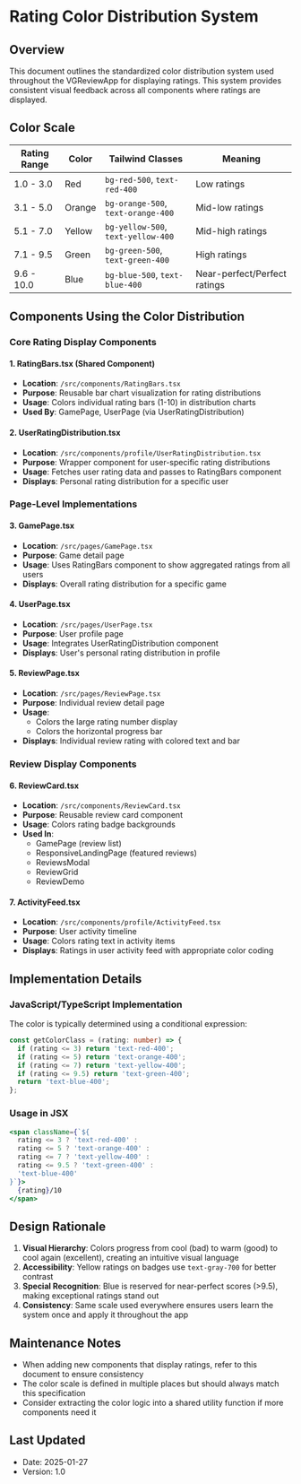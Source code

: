 # Rating Color Distribution System

## Overview
This document outlines the standardized color distribution system used throughout the VGReviewApp for displaying ratings. This system provides consistent visual feedback across all components where ratings are displayed.

## Color Scale

| Rating Range | Color | Tailwind Classes | Meaning |
|-------------|-------|------------------|---------|
| 1.0 - 3.0 | Red | `bg-red-500`, `text-red-400` | Low ratings |
| 3.1 - 5.0 | Orange | `bg-orange-500`, `text-orange-400` | Mid-low ratings |
| 5.1 - 7.0 | Yellow | `bg-yellow-500`, `text-yellow-400` | Mid-high ratings |
| 7.1 - 9.5 | Green | `bg-green-500`, `text-green-400` | High ratings |
| 9.6 - 10.0 | Blue | `bg-blue-500`, `text-blue-400` | Near-perfect/Perfect ratings |

## Components Using the Color Distribution

### Core Rating Display Components

#### 1. **RatingBars.tsx** (Shared Component)
- **Location**: `/src/components/RatingBars.tsx`
- **Purpose**: Reusable bar chart visualization for rating distributions
- **Usage**: Colors individual rating bars (1-10) in distribution charts
- **Used By**: GamePage, UserPage (via UserRatingDistribution)

#### 2. **UserRatingDistribution.tsx**
- **Location**: `/src/components/profile/UserRatingDistribution.tsx`
- **Purpose**: Wrapper component for user-specific rating distributions
- **Usage**: Fetches user rating data and passes to RatingBars component
- **Displays**: Personal rating distribution for a specific user

### Page-Level Implementations

#### 3. **GamePage.tsx**
- **Location**: `/src/pages/GamePage.tsx`
- **Purpose**: Game detail page
- **Usage**: Uses RatingBars component to show aggregated ratings from all users
- **Displays**: Overall rating distribution for a specific game

#### 4. **UserPage.tsx**
- **Location**: `/src/pages/UserPage.tsx`
- **Purpose**: User profile page
- **Usage**: Integrates UserRatingDistribution component
- **Displays**: User's personal rating distribution in profile

#### 5. **ReviewPage.tsx**
- **Location**: `/src/pages/ReviewPage.tsx`
- **Purpose**: Individual review detail page
- **Usage**:
  - Colors the large rating number display
  - Colors the horizontal progress bar
- **Displays**: Individual review rating with colored text and bar

### Review Display Components

#### 6. **ReviewCard.tsx**
- **Location**: `/src/components/ReviewCard.tsx`
- **Purpose**: Reusable review card component
- **Usage**: Colors rating badge backgrounds
- **Used In**:
  - GamePage (review list)
  - ResponsiveLandingPage (featured reviews)
  - ReviewsModal
  - ReviewGrid
  - ReviewDemo

#### 7. **ActivityFeed.tsx**
- **Location**: `/src/components/profile/ActivityFeed.tsx`
- **Purpose**: User activity timeline
- **Usage**: Colors rating text in activity items
- **Displays**: Ratings in user activity feed with appropriate color coding

## Implementation Details

### JavaScript/TypeScript Implementation

The color is typically determined using a conditional expression:

```typescript
const getColorClass = (rating: number) => {
  if (rating <= 3) return 'text-red-400';
  if (rating <= 5) return 'text-orange-400';
  if (rating <= 7) return 'text-yellow-400';
  if (rating <= 9.5) return 'text-green-400';
  return 'text-blue-400';
};
```

### Usage in JSX

```jsx
<span className={`${
  rating <= 3 ? 'text-red-400' :
  rating <= 5 ? 'text-orange-400' :
  rating <= 7 ? 'text-yellow-400' :
  rating <= 9.5 ? 'text-green-400' :
  'text-blue-400'
}`}>
  {rating}/10
</span>
```

## Design Rationale

1. **Visual Hierarchy**: Colors progress from cool (bad) to warm (good) to cool again (excellent), creating an intuitive visual language
2. **Accessibility**: Yellow ratings on badges use `text-gray-700` for better contrast
3. **Special Recognition**: Blue is reserved for near-perfect scores (>9.5), making exceptional ratings stand out
4. **Consistency**: Same scale used everywhere ensures users learn the system once and apply it throughout the app

## Maintenance Notes

- When adding new components that display ratings, refer to this document to ensure consistency
- The color scale is defined in multiple places but should always match this specification
- Consider extracting the color logic into a shared utility function if more components need it

## Last Updated
- Date: 2025-01-27
- Version: 1.0